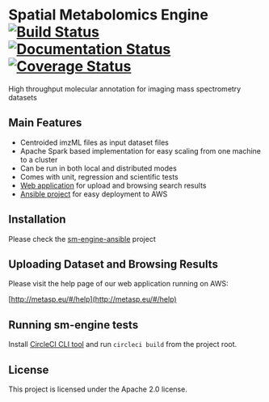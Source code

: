 # Spatial Metabolomics Engine [![Build Status](https://circleci.com/gh/METASPACE2020/sm-engine.svg?style=svg)](https://circleci.com/gh/METASPACE2020/sm-engine) [![Documentation Status](https://readthedocs.org/projects/sm-distributed/badge/?version=latest)](http://sm-distributed.readthedocs.org/en/latest/?badge=latest) [![Coverage Status](https://img.shields.io/coveralls/METASPACE2020/sm-engine.svg)](https://coveralls.io/github/METASPACE2020/sm-engine?branch=master)
High throughput molecular annotation for imaging mass spectrometry datasets

## Main Features
- Centroided imzML files as input dataset files
- Apache Spark based implementation for easy scaling from one machine to a cluster
- Can be run in both local and distributed modes
- Comes with unit, regression and scientific tests
- [Web application](https://github.com/METASPACE2020/sm-webapp) for upload and browsing search results
- [Ansible project](https://github.com/METASPACE2020/sm-engine-ansible) for easy deployment to AWS

## Installation
Please check the [sm-engine-ansible](https://github.com/METASPACE2020/sm-engine-ansible) project

## Uploading Dataset and Browsing Results
Please visit the help page of our web application running on AWS:

[http://metasp.eu/#/help](http://metasp.eu/#/help) 

## Running sm-engine tests

Install [CircleCI CLI tool](https://circleci.com/docs/2.0/local-jobs/) and run `circleci build` from the project root.

## License

This project is licensed under the Apache 2.0 license.
